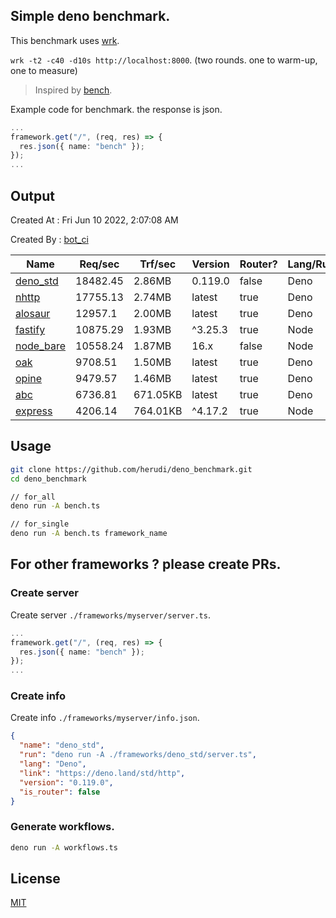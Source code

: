 ## Simple deno benchmark.
This benchmark uses [wrk](https://github.com/wg/wrk).

`wrk -t2 -c40 -d10s http://localhost:8000`. (two rounds. one to warm-up, one to measure)

> Inspired by [bench](https://github.com/denosaurs/bench).

Example code for benchmark. the response is json.
```ts
...
framework.get("/", (req, res) => {
  res.json({ name: "bench" });
});
...
```

## Output
Created At : Fri Jun 10 2022, 2:07:08 AM

Created By : [bot_ci](https://github.com/herudi/deno_benchmarks/commits?author=github-actions%5Bbot%5D)

|Name|Req/sec|Trf/sec|Version|Router?|Lang/Runtime|
|----|----|----|----|----|----|
|[deno_std](https://deno.land/std/http)|18482.45|2.86MB|0.119.0|false|Deno|
|[nhttp](https://github.com/nhttp/nhttp)|17755.13|2.74MB|latest|true|Deno|
|[alosaur](https://github.com/alosaur/alosaur)|12957.1|2.00MB|latest|true|Deno|
|[fastify](https://github.com/fastify/fastify)|10875.29|1.93MB|^3.25.3|true|Node|
|[node_bare](https://nodejs.org)|10558.24|1.87MB|16.x|false|Node|
|[oak](https://github.com/oakserver/oak)|9708.51|1.50MB|latest|true|Deno|
|[opine](https://github.com/cmorten/opine)|9479.57|1.46MB|latest|true|Deno|
|[abc](https://deno.land/x/abc)|6736.81|671.05KB|latest|true|Deno|
|[express](https://github.com/expressjs/express)|4206.14|764.01KB|^4.17.2|true|Node|


## Usage
```bash
git clone https://github.com/herudi/deno_benchmark.git
cd deno_benchmark

// for_all
deno run -A bench.ts

// for_single
deno run -A bench.ts framework_name
```
## For other frameworks ? please create PRs.
### Create server
Create server `./frameworks/myserver/server.ts`.
```ts
...
framework.get("/", (req, res) => {
  res.json({ name: "bench" });
});
...
```
### Create info
Create info `./frameworks/myserver/info.json`.
```json
{
  "name": "deno_std",
  "run": "deno run -A ./frameworks/deno_std/server.ts",
  "lang": "Deno",
  "link": "https://deno.land/std/http",
  "version": "0.119.0",
  "is_router": false
}
```
### Generate workflows.
```bash
deno run -A workflows.ts
```
## License

[MIT](LICENSE)

